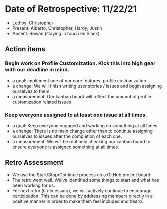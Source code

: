 # Date of Retrospective: 11/22/21

* Led by: Christopher
* Present: Alberto, Christopher, Hardy, Justin
* Absent: Rowan (staying in touch on Slack)

## Action items

### Begin work on Profile Customization. Kick this into high gear with our deadline in mind.
* a goal: implement one of our core features: profile customization
* a change: We will finish writing user stories / issues and begin assigning ourselves to them
* a measurement: Our kanban board will reflect the amount of profile customization related issues

### Keep everyone assigned to at least one issue at all times.
* a goal: Keep everyone engaged and working on something at all times.
* a change: There is no main change other than to continue assigning ourselves to issues after the completion of each one.
* a measurement: We will be routinely checking our kanban board to ensure everyone is assigned something at all times.

## Retro Assessment

* We use the Start/Stop/Continue process on a GitHub project board.
* The retro went well. We've identified some things to start and what has been working for us.
* For next retro (if necessary), we will actively continue to encourage participation. This can be done by addressing members directly in a positive manner in order to make them feel included and heard.
